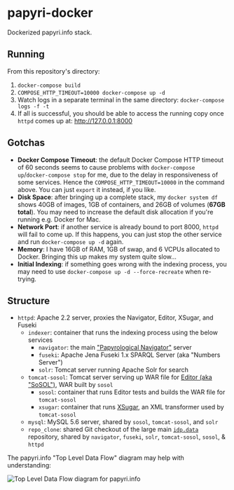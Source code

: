 # papyri-docker

Dockerized papyri.info stack.

## Running

From this repository's directory:

1. `docker-compose build`
2. `COMPOSE_HTTP_TIMEOUT=10000 docker-compose up -d`
3. Watch logs in a separate terminal in the same directory: `docker-compose logs -f -t`
4. If all is successful, you should be able to access the running copy once `httpd` comes up at: <http://127.0.0.1:8000>

## Gotchas

* **Docker Compose Timeout**: the default Docker Compose HTTP timeout of 60 seconds seems to cause problems with `docker-compose up`/`docker-compose stop` for me, due to the delay in responsiveness of some services. Hence the `COMPOSE_HTTP_TIMEOUT=10000` in the command above. You can just `export` it instead, if you like.
* **Disk Space**: after bringing up a complete stack, my `docker system df` shows 40GB of images, 1GB of containers, and 26GB of volumes (**67GB total**). You may need to increase the default disk allocation if you're running e.g. Docker for Mac.
* **Network Port**: if another service is already bound to port 8000, `httpd` will fail to come up. If this happens, you can just stop the other service and run `docker-compose up -d` again.
* **Memory**: I have 16GB of RAM, 1GB of swap, and 6 VCPUs allocated to Docker. Bringing this up makes my system quite slow...
* **Initial Indexing**: if something goes wrong with the indexing process, you may need to use `docker-compose up -d --force-recreate` when re-trying.

## Structure

* `httpd`: Apache 2.2 server, proxies the Navigator, Editor, XSugar, and Fuseki
  * `indexer`: container that runs the indexing process using the below services
    * `navigator`: the main ["Papyrological Navigator"](https://github.com/papyri/navigator) server
    * `fuseki`: Apache Jena Fuseki 1.x SPARQL Server (aka "Numbers Server")
    * `solr`: Tomcat server running Apache Solr for search
  * `tomcat-sosol`: Tomcat server serving up WAR file for [Editor (aka "SoSOL")](http://github.com/sosol/sosol), WAR built by `sosol`
    * `sosol`: container that runs Editor tests and builds the WAR file for `tomcat-sosol`
    * `xsugar`: container that runs [XSugar](https://github.com/papyri/xsugar), an XML transformer used by `tomcat-sosol`
  * `mysql`: MySQL 5.6 server, shared by `sosol`, `tomcat-sosol`, and `solr`
  * `repo_clone`: shared Git checkout of the large main [`idp.data`](https://github.com/papyri/idp.data) repository, shared by `navigator`, `fuseki`, `solr`, `tomcat-sosol`, `sosol`, & `httpd`

The papyri.info "Top Level Data Flow" diagram may help with understanding:

![Top Level Data Flow diagram for papyri.info](http://papyri.github.io/documentation/system_level/images/TopLevelDataFlow-new.jpg)
